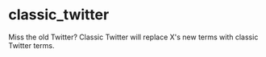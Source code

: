 # classic_twitter
Miss the old Twitter? Classic Twitter will replace X's new terms with classic Twitter terms.

